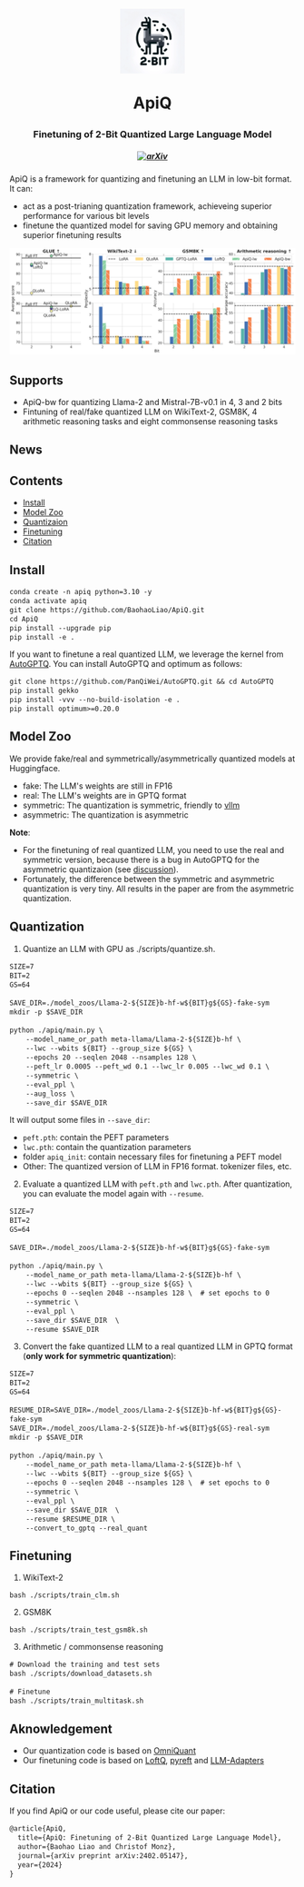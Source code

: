 <h1 align="center">
    <img src="./imgs/logo.webp" width="114" height="114">
    <p>ApiQ</p>
</h1>
<h3 align="center">
    <p>Finetuning of 2-Bit Quantized Large Language Model</p>
</h3>
<h5 align="center">

[![arXiv](https://img.shields.io/badge/arXiv-2308.13137-b31b1b.svg?logo=arXiv)](https://arxiv.org/abs/2402.05147)
 <br>

</h5>

ApiQ is a framework for quantizing and finetuning an LLM in low-bit format. It can:

- act as a post-trianing quantization framework, achieveing superior performance for various bit levels
- finetune the quantized model for saving GPU memory and obtaining superior finetuning results

<p float="left" align="middle">
  <img src="./imgs/overall.png">
</p>


## Supports
- ApiQ-bw for quantizing Llama-2 and Mistral-7B-v0.1 in 4, 3 and 2 bits
- Fintuning of real/fake quantized LLM on WikiText-2, GSM8K, 4 arithmetic reasoning tasks and eight commonsense reasoning tasks

## News

## Contents
- [Install](#install)
- [Model Zoo](#model-zoo)
- [Quantizaion](#quantization)
- [Finetuning](#finetuning)
- [Citation](#citation)

## Install
```
conda create -n apiq python=3.10 -y
conda activate apiq
git clone https://github.com/BaohaoLiao/ApiQ.git
cd ApiQ
pip install --upgrade pip 
pip install -e .
```

If you want to finetune a real quantized LLM, we leverage the kernel from [AutoGPTQ](https://github.com/AutoGPTQ/AutoGPTQ#quick-installation). You can install AutoGPTQ and optimum as follows:
```
git clone https://github.com/PanQiWei/AutoGPTQ.git && cd AutoGPTQ
pip install gekko
pip install -vvv --no-build-isolation -e .
pip install optimum>=0.20.0
```

## Model Zoo
We provide fake/real and symmetrically/asymmetrically quantized models at Huggingface.
- fake: The LLM's weights are still in FP16
- real: The LLM's weights are in GPTQ format
- symmetric: The quantization is symmetric, friendly to [vllm](https://github.com/vllm-project/vllm)
- asymmetric: The quantization is asymmetric

**Note**: 
- For the finetuning of real quantized LLM, you need to use the real and symmetric version, because there is a bug in AutoGPTQ for the asymmetric quantizaion (see [discussion](https://github.com/OpenGVLab/OmniQuant/issues/57)). 
- Fortunately, the difference between the symmetric and asymmetric quantization is very tiny. All results in the paper are from the asymmetric quantization.

## Quantization
1. Quantize an LLM with GPU as ./scripts/quantize.sh.
```
SIZE=7
BIT=2
GS=64

SAVE_DIR=./model_zoos/Llama-2-${SIZE}b-hf-w${BIT}g${GS}-fake-sym
mkdir -p $SAVE_DIR

python ./apiq/main.py \
    --model_name_or_path meta-llama/Llama-2-${SIZE}b-hf \
    --lwc --wbits ${BIT} --group_size ${GS} \
    --epochs 20 --seqlen 2048 --nsamples 128 \
    --peft_lr 0.0005 --peft_wd 0.1 --lwc_lr 0.005 --lwc_wd 0.1 \
    --symmetric \
    --eval_ppl \
    --aug_loss \
    --save_dir $SAVE_DIR  
```
It will output some files in ```--save_dir```:
- ```peft.pth```: contain the PEFT parameters 
- ```lwc.pth```: contain the quantization parameters
- folder ```apiq_init```: contain necessary files for finetuning a PEFT model
- Other: The quantized version of LLM in FP16 format. tokenizer files, etc.

2. Evaluate a quantized LLM with ```peft.pth``` and ```lwc.pth```. After quantization, you can evaluate the model again with ```--resume```.
```
SIZE=7
BIT=2
GS=64

SAVE_DIR=./model_zoos/Llama-2-${SIZE}b-hf-w${BIT}g${GS}-fake-sym

python ./apiq/main.py \
    --model_name_or_path meta-llama/Llama-2-${SIZE}b-hf \
    --lwc --wbits ${BIT} --group_size ${GS} \
    --epochs 0 --seqlen 2048 --nsamples 128 \  # set epochs to 0
    --symmetric \
    --eval_ppl \
    --save_dir $SAVE_DIR  \
    --resume $SAVE_DIR
```

3. Convert the fake quantized LLM to a real quantized LLM in GPTQ format (**only work for symmetric quantization**):
```
SIZE=7
BIT=2
GS=64

RESUME_DIR=SAVE_DIR=./model_zoos/Llama-2-${SIZE}b-hf-w${BIT}g${GS}-fake-sym
SAVE_DIR=./model_zoos/Llama-2-${SIZE}b-hf-w${BIT}g${GS}-real-sym
mkdir -p $SAVE_DIR

python ./apiq/main.py \
    --model_name_or_path meta-llama/Llama-2-${SIZE}b-hf \
    --lwc --wbits ${BIT} --group_size ${GS} \
    --epochs 0 --seqlen 2048 --nsamples 128 \  # set epochs to 0
    --symmetric \
    --eval_ppl \
    --save_dir $SAVE_DIR  \
    --resume $RESUME_DIR \
    --convert_to_gptq --real_quant
```

## Finetuning
1. WikiText-2
```
bash ./scripts/train_clm.sh
```
2. GSM8K
```
bash ./scripts/train_test_gsm8k.sh
```
3. Arithmetic / commonsense reasoning
```
# Download the training and test sets
bash ./scripts/download_datasets.sh

# Finetune
bash ./scripts/train_multitask.sh
```

## Aknowledgement
- Our quantization code is based on [OmniQuant](https://github.com/OpenGVLab/OmniQuant)
- Our finetuning code is based on [LoftQ](https://github.com/yxli2123/LoftQ), [pyreft](https://github.com/stanfordnlp/pyreft) and [LLM-Adapters](https://github.com/AGI-Edgerunners/LLM-Adapters)

## Citation
If you find ApiQ or our code useful, please cite our paper:
```
@article{ApiQ,
  title={ApiQ: Finetuning of 2-Bit Quantized Large Language Model},
  author={Baohao Liao and Christof Monz},
  journal={arXiv preprint arXiv:2402.05147},
  year={2024}
}
```

